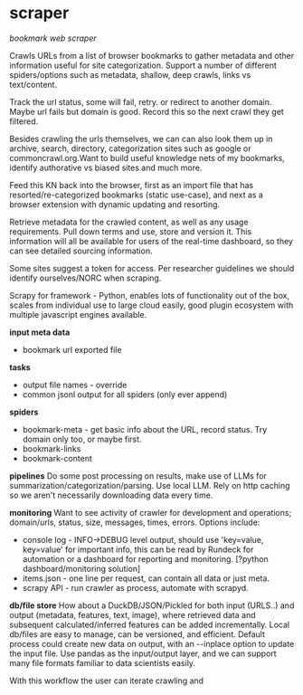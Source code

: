 # scraper
*bookmark web scraper*

Crawls URLs from a list of browser bookmarks to gather metadata and other information useful for site categorization. Support a number of different spiders/options such as metadata, shallow, deep crawls, links vs text/content.

Track the url status, some will fail, retry. or redirect to another domain. Maybe url fails but domain is good. Record this so the next crawl they get filtered.

Besides crawling the urls themselves, we can can also look them up in archive, search, directory, categorization sites such as google or commoncrawl.org.Want to build useful knowledge nets of my bookmarks, identify authorative vs biased sites and much more. 

Feed this KN back into the browser, first as an import file that has resorted/re-categorized bookmarks (static use-case), and next as a browser extension with dynamic updating and resorting.

Retrieve metadata for the crawled content, as well as any usage requirements.
Pull down terms and use, store and version it. This information will all be available for users of the real-time dashboard, so they can see detailed sourcing information.

Some sites suggest a token for access. Per researcher guidelines we should identify ourselves/NORC when scraping.

Scrapy for framework - Python, enables lots of functionality out of the box, scales from individual use to large cloud easily, good plugin ecosystem with multiple javascript engines available.

**input meta data**
 - bookmark url exported file

**tasks**
 - output file names - override
 - common jsonl output for all spiders (only ever append)

 **spiders**
  - bookmark-meta - get basic info about the URL, record status. Try domain only too, or maybe first.  
  - bookmark-links
  - bookmark-content

**pipelines**
Do some post processing on results, make use of LLMs for summarization/categorization/parsing. Use local LLM.
Rely on http caching so we aren't necessarily downloading data every time.

**monitoring**
Want to see activity of crawler for development and operations; domain/urls, status, size, messages, times, errors.
Options include:
  - console log - INFO->DEBUG level output, should use 'key=value, key=value' for important info, this can be read by Rundeck for automation or a dashboard for reporting and monitoring. [?python dashboard/monitoring solution]
  - items.json - one line per request, can contain all data or just meta.
  - scrapy API - run crawler as process, automate with scrapyd.

**db/file store**
How about a DuckDB/JSON/Pickled for both input (URLS..) and output (metadata, features, text, image), where retrieved data and subsequent calculated/inferred features can be added incrementally. Local db/files are easy to manage, can be versioned, and efficient. Default process could create new data on output, with an --inplace option to update the input file. Use pandas as the input/output layer, and we can support many file formats familiar to data scientists easily.

With this workflow the user can iterate crawling and 

